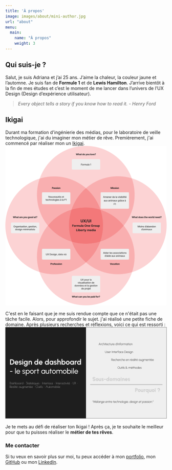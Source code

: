```yaml
---
title: 'À propos'
image: images/about/mini-author.jpg
url: "about"
menu:
  main:
    name: "À propos"
    weight: 3
---
```


## Qui suis-je ?

Salut, je suis Adriana et j’ai 25 ans. J’aime la chaleur, la couleur jaune et l’automne. Je suis fan de **Formule 1** et de **Lewis Hamilton**. J’arrive bientôt à la fin de mes études et c’est le moment de me lancer dans l’univers de l’UX Design (Design d’expérience utilisateur).

> *Every object tells a story if you know how to read it. - Henry Ford*
 

## Ikigai
Durant ma formation d'ingénierie des médias, pour le laboratoire de veille technologique, j'ai du imaginer mon métier de rêve. Premièrement, j'ai commencé par réaliser mon un [Ikigai](https://fr.wikipedia.org/wiki/Ikigai).
![Ikigai](/images/about/Ikigai.png)

C'est en le faisant que je me suis rendue compte que ce n'était pas une tâche facile. Alors, pour approfondir le sujet. j'ai réalisé une petite fiche de domaine. Après plusieurs recherches et réflexions, voici ce qui est ressorti :
![Fiche de domaine](/images/about/FicheDomaine.png)

Je te mets au défi de réaliser ton Ikigai ! Après ça, je te souhaite le meilleur pour que tu puisses réaliser le **métier de tes rêves**.


### Me contacter

Si tu veux en savoir plus sur moi, tu peux accéder à mon [portfolio](https://adrianamota.ch), mon [GitHub](https://github.com/AdriMota) ou mon [LinkedIn](https://www.linkedin.com/in/adriana-mota/).
